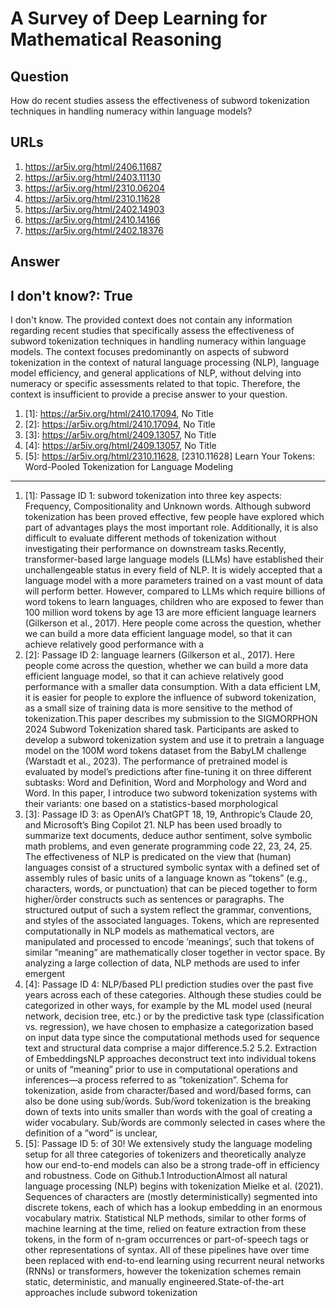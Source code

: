 # A Survey of Deep Learning for Mathematical Reasoning

## Question

How do recent studies assess the effectiveness of subword tokenization techniques in handling numeracy within language models?

## URLs

1. https://ar5iv.org/html/2406.11687
2. https://ar5iv.org/html/2403.11130
3. https://ar5iv.org/html/2310.06204
4. https://ar5iv.org/html/2310.11628
5. https://ar5iv.org/html/2402.14903
6. https://ar5iv.org/html/2410.14166
7. https://ar5iv.org/html/2402.18376

## Answer

## I don't know?: True

I don't know. The provided context does not contain any information regarding recent studies that specifically assess the effectiveness of subword tokenization techniques in handling numeracy within language models. The context focuses predominantly on aspects of subword tokenization in the context of natural language processing (NLP), language model efficiency, and general applications of NLP, without delving into numeracy or specific assessments related to that topic. Therefore, the context is insufficient to provide a precise answer to your question.

1. [1]:  https://ar5iv.org/html/2410.17094, No Title
2. [2]:  https://ar5iv.org/html/2410.17094, No Title
3. [3]:  https://ar5iv.org/html/2409.13057, No Title
4. [4]:  https://ar5iv.org/html/2409.13057, No Title
5. [5]:  https://ar5iv.org/html/2310.11628, [2310.11628] Learn Your Tokens: Word-Pooled Tokenization for Language Modeling
---
1. [1]:  Passage ID 1: subword tokenization into three key aspects: Frequency, Compositionality and Unknown words. Although subword tokenization has been proved effective, few people have explored which part of advantages plays the most important role. Additionally, it is also difficult to evaluate different methods of tokenization without investigating their performance on downstream tasks.Recently, transformer-based large language models (LLMs) have established their unchallengeable status in every field of NLP. It is widely accepted that a language model with a more parameters trained on a vast mount of data will perform better. However, compared to LLMs which require billions of word tokens to learn languages, children who are exposed to fewer than 100 million word tokens by age 13 are more efficient language learners (Gilkerson et al., 2017). Here people come across the question, whether we can build a more data efficient language model, so that it can achieve relatively good performance with a
2. [2]:  Passage ID 2: language learners (Gilkerson et al., 2017). Here people come across the question, whether we can build a more data efficient language model, so that it can achieve relatively good performance with a smaller data consumption. With a data efficient LM, it is easier for people to explore the influence of subword tokenization, as a small size of training data is more sensitive to the method of tokenization.This paper describes my submission to the SIGMORPHON 2024 Subword Tokenization shared task. Participants are asked to develop a subword tokenization system and use it to pretrain a language model on the 100M word tokens dataset from the BabyLM challenge (Warstadt et al., 2023). The performance of pretrained model is evaluated by model’s predictions after fine-tuning it on three different subtasks: Word and Definition, Word and Morphology and Word and Word. In this paper, I introduce two subword tokenization systems with their variants: one based on a statistics-based morphological
3. [3]:  Passage ID 3: as OpenAI’s ChatGPT 18, 19, Anthropic’s Claude 20, and Microsoft’s Bing Copilot 21. NLP has been used broadly to summarize text documents, deduce author sentiment, solve symbolic math problems, and even generate programming code 22, 23, 24, 25. The effectiveness of NLP is predicated on the view that (human) languages consist of a structured symbolic syntax with a defined set of assembly rules of basic units of a language known as ”tokens” (e.g., characters, words, or punctuation) that can be pieced together to form higher/̄order constructs such as sentences or paragraphs. The structured output of such a system reflect the grammar, conventions, and styles of the associated languages. Tokens, which are represented computationally in NLP models as mathematical vectors, are manipulated and processed to encode ’meanings’, such that tokens of similar ”meaning” are mathematically closer together in vector space. By analyzing a large collection of data, NLP methods are used to infer emergent
4. [4]:  Passage ID 4: NLP/̄based PLI prediction studies over the past five years across each of these categories. Although these studies could be categorized in other ways, for example by the ML model used (neural network, decision tree, etc.) or by the predictive task type (classification vs. regression), we have chosen to emphasize a categorization based on input data type since the computational methods used for sequence text and structural data comprise a major difference.5.2 5.2. Extraction of EmbeddingsNLP approaches deconstruct text into individual tokens or units of “meaning” prior to use in computational operations and inferences—a process referred to as ”tokenization”. Schema for tokenization, aside from character/̄based and word/̄based forms, can also be done using sub/̄words. Sub/̄word tokenization is the breaking down of texts into units smaller than words with the goal of creating a wider vocabulary. Sub/̄words are commonly selected in cases where the definition of a ”word” is unclear,
5. [5]:  Passage ID 5: of 30! We extensively study the language modeling setup for all three categories of tokenizers and theoretically analyze how our end-to-end models can also be a strong trade-off in efficiency and robustness. Code on Github.1 IntroductionAlmost all natural language processing (NLP) begins with tokenization Mielke et al. (2021). Sequences of characters are (mostly deterministically) segmented into discrete tokens, each of which has a lookup embedding in an enormous vocabulary matrix. Statistical NLP methods, similar to other forms of machine learning at the time, relied on feature extraction from these tokens, in the form of n-gram occurrences or part-of-speech tags or other representations of syntax. All of these pipelines have over time been replaced with end-to-end learning using recurrent neural networks (RNNs) or transformers, however the tokenization schemes remain static, deterministic, and manually engineered.State-of-the-art approaches include subword tokenization